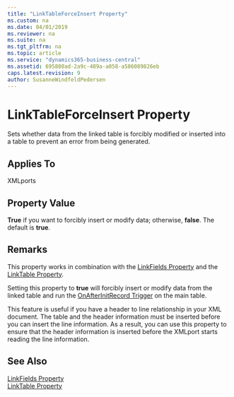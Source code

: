 ```yaml
---
title: "LinkTableForceInsert Property"
ms.custom: na
ms.date: 04/01/2019
ms.reviewer: na
ms.suite: na
ms.tgt_pltfrm: na
ms.topic: article
ms.service: "dynamics365-business-central"
ms.assetid: 695880ad-2a9c-489a-a058-a586089826eb
caps.latest.revision: 9
author: SusanneWindfeldPedersen
---
```


 

# LinkTableForceInsert Property
Sets whether data from the linked table is forcibly modified or inserted into a table to prevent an error from being generated.  
  
## Applies To  
 XMLports  
  
## Property Value  
 **True** if you want to forcibly insert or modify data; otherwise, **false**. The default is **true**.  
  
## Remarks  
 This property works in combination with the [LinkFields Property](devenv-linkfields-property.md) and the [LinkTable Property](devenv-linktable-Property.md).  
  
 Setting this property to **true** will forcibly insert or modify data from the linked table and run the [OnAfterInitRecord Trigger](../triggers/devenv-onafterinitrecord-trigger.md) on the main table.  
  
 This feature is useful if you have a header to line relationship in your XML document. The table and the header information must be inserted before you can insert the line information. As a result, you can use this property to ensure that the header information is inserted before the XMLport starts reading the line information.  
  
## See Also  
 [LinkFields Property](devenv-linkfields-property.md)   
 [LinkTable Property](devenv-linktable-Property.md)